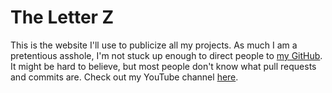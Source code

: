 # The Letter Z
This is the website I'll use to publicize all my projects. As much I am a pretentious asshole, I'm not stuck up enough to direct people to [my GitHub](https://github.com/theletter7a). It might be hard to believe, but most people don't know what pull requests and commits are. Check out my YouTube channel [here](https://youtube.com). 
